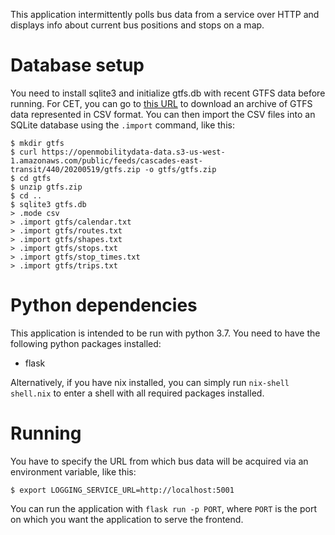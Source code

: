 This application intermittently polls bus data from a service over HTTP and displays info about current bus positions and stops on a map.

# Database setup

You need to install sqlite3 and initialize gtfs.db with recent GTFS data before running. For CET, you can go to [this URL](https://transitfeeds.com/p/cascades-east-transit/440) to download an archive of GTFS data represented in CSV format. You can then import the CSV files into an SQLite database using the `.import` command, like this:

```
$ mkdir gtfs
$ curl https://openmobilitydata-data.s3-us-west-1.amazonaws.com/public/feeds/cascades-east-transit/440/20200519/gtfs.zip -o gtfs/gtfs.zip
$ cd gtfs
$ unzip gtfs.zip
$ cd ..
$ sqlite3 gtfs.db
> .mode csv
> .import gtfs/calendar.txt
> .import gtfs/routes.txt
> .import gtfs/shapes.txt
> .import gtfs/stops.txt
> .import gtfs/stop_times.txt
> .import gtfs/trips.txt
```

# Python dependencies

This application is intended to be run with python 3.7. You need to have the following python packages installed:
- flask

Alternatively, if you have nix installed, you can simply run `nix-shell shell.nix` to enter a shell with all required packages installed.

# Running

You have to specify the URL from which bus data will be acquired via an environment variable, like this:

```
$ export LOGGING_SERVICE_URL=http://localhost:5001
```

You can run the application with `flask run -p PORT`, where `PORT` is the port on which you want the application to serve the frontend.
